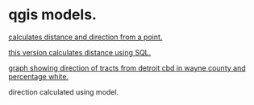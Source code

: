 # qgis models.

[calculates distance and direction from a point.](distDirFromPoint.model3)

[this version calculates distance using SQL.](qgisModelSQL.md)

[graph showing direction of tracts from detroit cbd in wayne county and percentage white.](pctWhiteWayne.html)

direction calculated using model.

